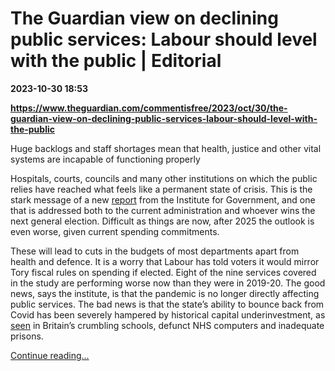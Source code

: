 # The Guardian view on declining public services: Labour should level with the public | Editorial

**2023-10-30 18:53**

**https://www.theguardian.com/commentisfree/2023/oct/30/the-guardian-view-on-declining-public-services-labour-should-level-with-the-public**

Huge backlogs and staff shortages mean that health, justice and other vital systems are incapable of functioning properly

Hospitals, courts, councils and many other institutions on which the public relies have reached what feels like a permanent state of crisis. This is the stark message of a new [report](https://www.instituteforgovernment.org.uk/sites/default/files/2023-10/performance-tracker-2023.pdf) from the Institute for Government, and one that is addressed both to the current administration and whoever wins the next general election. Difficult as things are now, after 2025 the outlook is even worse, given current spending commitments.

These will lead to cuts in the budgets of most departments apart from health and defence. It is a worry that Labour has told voters it would mirror Tory fiscal rules on spending if elected. Eight of the nine services covered in the study are performing worse now than they were in 2019-20. The good news, says the institute, is that the pandemic is no longer directly affecting public services. The bad news is that the state’s ability to bounce back from Covid has been severely hampered by historical capital underinvestment, as [seen](https://www.instituteforgovernment.org.uk/comment/public-services-doom-loop) in Britain’s crumbling schools, defunct NHS computers and inadequate prisons.

[Continue reading...](https://www.theguardian.com/commentisfree/2023/oct/30/the-guardian-view-on-declining-public-services-labour-should-level-with-the-public)